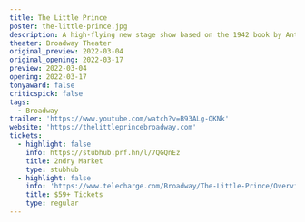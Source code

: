 ```yaml
---
title: The Little Prince
poster: the-little-prince.jpg
description: A high-flying new stage show based on the 1942 book by Antoine de Saint-Exupéry.
theater: Broadway Theater
original_preview: 2022-03-04
original_opening: 2022-03-17
preview: 2022-03-04
opening: 2022-03-17
tonyaward: false
criticspick: false
tags:
  - Broadway
trailer: 'https://www.youtube.com/watch?v=B93ALg-QKNk'
website: 'https://thelittleprincebroadway.com'
tickets:
  - highlight: false
    info: https://stubhub.prf.hn/l/7QGQnEz
    title: 2ndry Market
    type: stubhub
  - highlight: false
    info: 'https://www.telecharge.com/Broadway/The-Little-Prince/Overview'
    title: $59+ Tickets
    type: regular
---
```


